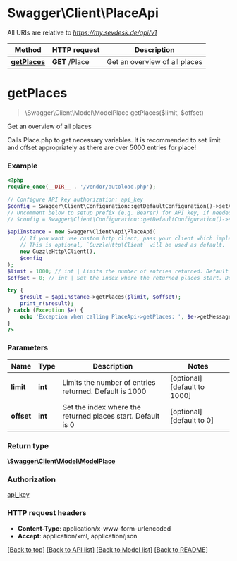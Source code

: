 # Swagger\Client\PlaceApi

All URIs are relative to *https://my.sevdesk.de/api/v1*

Method | HTTP request | Description
------------- | ------------- | -------------
[**getPlaces**](PlaceApi.md#getPlaces) | **GET** /Place | Get an overview of all places


# **getPlaces**
> \Swagger\Client\Model\ModelPlace getPlaces($limit, $offset)

Get an overview of all places

Calls Place.php to get necessary variables.    It is recommended to set limit and offset appropriately as there are over 5000 entries for place!

### Example
```php
<?php
require_once(__DIR__ . '/vendor/autoload.php');

// Configure API key authorization: api_key
$config = Swagger\Client\Configuration::getDefaultConfiguration()->setApiKey('token', 'YOUR_API_KEY');
// Uncomment below to setup prefix (e.g. Bearer) for API key, if needed
// $config = Swagger\Client\Configuration::getDefaultConfiguration()->setApiKeyPrefix('token', 'Bearer');

$apiInstance = new Swagger\Client\Api\PlaceApi(
    // If you want use custom http client, pass your client which implements `GuzzleHttp\ClientInterface`.
    // This is optional, `GuzzleHttp\Client` will be used as default.
    new GuzzleHttp\Client(),
    $config
);
$limit = 1000; // int | Limits the number of entries returned. Default is 1000
$offset = 0; // int | Set the index where the returned places start. Default is 0

try {
    $result = $apiInstance->getPlaces($limit, $offset);
    print_r($result);
} catch (Exception $e) {
    echo 'Exception when calling PlaceApi->getPlaces: ', $e->getMessage(), PHP_EOL;
}
?>
```

### Parameters

Name | Type | Description  | Notes
------------- | ------------- | ------------- | -------------
 **limit** | **int**| Limits the number of entries returned. Default is 1000 | [optional] [default to 1000]
 **offset** | **int**| Set the index where the returned places start. Default is 0 | [optional] [default to 0]

### Return type

[**\Swagger\Client\Model\ModelPlace**](../Model/ModelPlace.md)

### Authorization

[api_key](../../README.md#api_key)

### HTTP request headers

 - **Content-Type**: application/x-www-form-urlencoded
 - **Accept**: application/xml, application/json

[[Back to top]](#) [[Back to API list]](../../README.md#documentation-for-api-endpoints) [[Back to Model list]](../../README.md#documentation-for-models) [[Back to README]](../../README.md)

